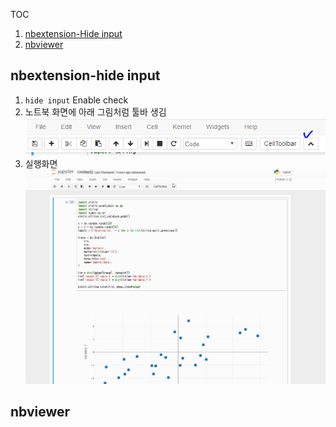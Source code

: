 TOC

1. [nbextension-Hide input](#nbextension-hide-input)
2. [nbviewer](http://nbviewer.jupyter.org/)

## nbextension-hide input
1. `hide input` Enable check
2. 노트북 화면에 아래 그림처럼 툴바 생김
![](img/2017-08-31-11-32-23.png)
3. 실행화면
![](img/hidecell.gif)

## nbviewer


